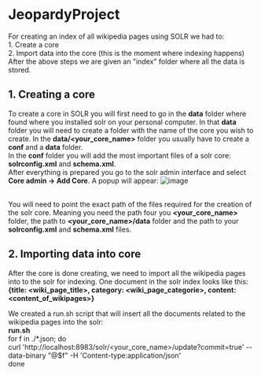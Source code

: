 # JeopardyProject

For creating an index of all wikipedia pages using SOLR we had to:
	<br> 1. Create a core
	<br> 2. Import data into the core (this is the moment where indexing happens)
After the above steps we are given an "index" folder where all the data is stored.

## 1. Creating a core

To create a core in SOLR you will first need to go in the **data** folder where found where you installed solr on your personal computer.
In that **data** folder you will need to create a folder with the name of the core you wish to create.
In the **data/<your_core_name>** folder you usually have to create a **conf** and a **data** folder.
<br>
In the **conf** folder you will add the most important files of a solr core: **solrconfig.xml** and **schema.xml**.
<br>
After everything is prepared you go to the solr admin interface and select **Core admin -> Add Core**. A popup will appear: ![image](https://github.com/AndreeaGabrian/JeopardyProject/assets/78824410/cb5315ff-d6a1-4c4a-a0dd-5c98a743c425)

<br> You will need to point the exact path of the files required for the creation of the solr core.
Meaning you need the path four you **<your_core_name>** folder, the path to **<your_core_name>/data** folder
and the path to your **solrconfig.xml** and **schema.xml** files.


## 2. Importing data into core

After the core is done creating, we need to import all the wikipedia pages into to the solr for indexing. 
One document in the solr index looks like this: <br>
**{title: <wiki_page_title>, category: <wiki_page_categorie>, content: <content_of_wikipages>}**
<br>

We created a run.sh script that will insert all the documents related to the wikipedia pages into the solr:
<br>
**run.sh** 
<br>
for f in ./*.json; do
<br>
    curl 'http://localhost:8983/solr/<your_core_name>/update?commit=true' --data-binary "@$f" -H 'Content-type:application/json'
    <br>
done


<br>

